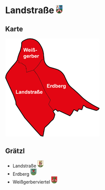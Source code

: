 # Landstraße <img src="./3.png" alt="W" width="20"/>

## Karte
 <img src="map.png" alt="W" width="300"/>

## Grätzl
* Landstraße <img src="./l.png" alt="W" width="20"/>
* Erdberg <img src="./e.png" alt="W" width="20"/>
* Weißgerberviertel <img src="./w.png" alt="W" width="20"/>
